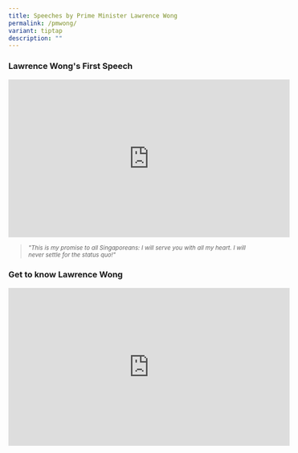 ```yaml
---
title: Speeches by Prime Minister Lawrence Wong
permalink: /pmwong/
variant: tiptap
description: ""
---
```

<h3><strong>Lawrence Wong's First Speech</strong></h3>
<div class="iframe-wrapper">
<iframe height="315" width="560" allowfullscreen="true" frameborder="0" src="https://www.youtube.com/embed/02wyKGU7F6Y?si=Gfku6TqHm55OGOBY"></iframe>
</div>
<p></p>
<blockquote>
<p><em><sub>"This is my promise to all Singaporeans: I will serve you with all my heart. I will never settle for the status quo!"</sub></em>
</p>
</blockquote>
<p></p>
<p></p>
<p></p>
<p></p>
<h3><strong>Get to know Lawrence Wong</strong></h3>
<div class="iframe-wrapper">
<iframe height="315" width="560" allowfullscreen="true" frameborder="0" src="https://www.youtube.com/embed/pqgQr7Eqzlc?si=bpOs_tOWsl1pEW3n"></iframe>
</div>
<p></p>